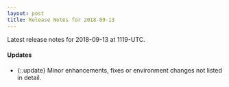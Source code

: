 ```yaml
---
layout: post
title: Release Notes for 2018-09-13
---
```


Latest release notes for 2018-09-13 at 1119-UTC.

<div class='updates' markdown='1'>

#### Updates

- {:.update} Minor enhancements, fixes or environment changes not listed in detail.

</div>


